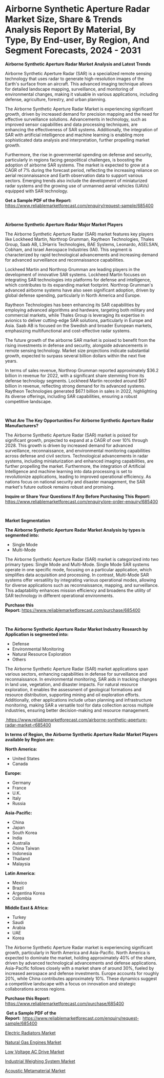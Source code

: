 <p><h1>Airborne Synthetic Aperture Radar Market Size, Share & Trends Analysis Report By Material, By Type, By End-user, By Region, And Segment Forecasts, 2024 - 2031</h1></p><p><strong>Airborne Synthetic Aperture Radar Market Analysis and Latest Trends</strong></p>
<p><p>Airborne Synthetic Aperture Radar (SAR) is a specialized remote sensing technology that uses radar to generate high-resolution images of the Earth's surface from an aircraft. This advanced imaging technique allows for detailed landscape mapping, surveillance, and monitoring of environmental changes, making it valuable in various applications, including defense, agriculture, forestry, and urban planning.</p><p>The Airborne Synthetic Aperture Radar Market is experiencing significant growth, driven by increased demand for precision mapping and the need for effective surveillance solutions. Advancements in technology, such as improved sensor capabilities and data processing techniques, are enhancing the effectiveness of SAR systems. Additionally, the integration of SAR with artificial intelligence and machine learning is enabling more sophisticated data analysis and interpretation, further propelling market growth.</p><p>Furthermore, the rise in governmental spending on defense and security, particularly in regions facing geopolitical challenges, is boosting the adoption of airborne SAR systems. The market is expected to grow at a CAGR of 7% during the forecast period, reflecting the increasing reliance on aerial reconnaissance and Earth observation data to support various sectors. Emerging trends also include the development of miniaturized radar systems and the growing use of unmanned aerial vehicles (UAVs) equipped with SAR technology.</p></p>
<p><strong>Get a Sample PDF of the Report:&nbsp;</strong> <a href="https://www.reliablemarketforecast.com/enquiry/request-sample/685400?utm_campaign=1130&utm_medium=2&utm_source=Github&utm_content=ia&utm_term=20102024&utm_id=airborne-synthetic-aperture-radar">https://www.reliablemarketforecast.com/enquiry/request-sample/685400</a></p>
<p>&nbsp;</p>
<p><strong>Airborne Synthetic Aperture Radar Major Market Players</strong></p>
<p><p>The Airborne Synthetic Aperture Radar (SAR) market features key players like Lockheed Martin, Northrop Grumman, Raytheon Technologies, Thales Group, Saab AB, L3Harris Technologies, BAE Systems, Leonardo, ASELSAN, Cobham, and Israel Aerospace Industries (IAI). This segment is characterized by rapid technological advancements and increasing demand for advanced surveillance and reconnaissance capabilities.</p><p>Lockheed Martin and Northrop Grumman are leading players in the development of innovative SAR systems. Lockheed Martin focuses on integrating SAR technologies into platforms for defense and intelligence, which contributes to its expanding market footprint. Northrop Grumman's advanced airborne systems have also seen significant adoption, driven by global defense spending, particularly in North America and Europe.</p><p>Raytheon Technologies has been enhancing its SAR capabilities by employing advanced algorithms and hardware, targeting both military and commercial markets, while Thales Group is leveraging its expertise in avionics to deliver cutting-edge SAR solutions, particularly in Europe and Asia. Saab AB is focused on the Swedish and broader European markets, emphasizing multifunctional and cost-effective radar systems.</p><p>The future growth of the airborne SAR market is poised to benefit from the rising investments in defense and security, alongside advancements in remote sensing technology. Market size projections indicate substantial growth, expected to surpass several billion dollars within the next five years.</p><p>In terms of sales revenue, Northrop Grumman reported approximately $36.2 billion in revenue for 2022, with a significant share stemming from its defense technology segments. Lockheed Martin recorded around $67 billion in revenue, reflecting strong demand for its advanced systems. Raytheon Technologies generated $67.1 billion in sales in 2022, highlighting its diverse offerings, including SAR capabilities, ensuring a robust competitive landscape.</p></p>
<p>&nbsp;</p>
<p><strong>What Are The Key Opportunities For Airborne Synthetic Aperture Radar Manufacturers?</strong></p>
<p><p>The Airborne Synthetic Aperture Radar (SAR) market is poised for significant growth, projected to expand at a CAGR of over 10% through 2028. This growth is driven by increased demand for advanced surveillance, reconnaissance, and environmental monitoring capabilities across defense and civil sectors. Technological advancements in radar systems, including miniaturization and enhanced imaging capabilities, are further propelling the market. Furthermore, the integration of Artificial Intelligence and machine learning into data processing is set to revolutionize applications, leading to improved operational efficiency. As nations focus on national security and disaster management, the SAR market's future outlook remains robust and promising.</p></p>
<p><strong>Inquire or Share Your Questions If Any Before Purchasing This Report:</strong> <a href="https://www.reliablemarketforecast.com/enquiry/pre-order-enquiry/685400?utm_campaign=1130&utm_medium=2&utm_source=Github&utm_content=ia&utm_term=20102024&utm_id=airborne-synthetic-aperture-radar">https://www.reliablemarketforecast.com/enquiry/pre-order-enquiry/685400</a></p>
<p>&nbsp;</p>
<p><strong>Market Segmentation</strong></p>
<p><strong>The Airborne Synthetic Aperture Radar Market Analysis by types is segmented into:</strong></p>
<p><ul><li>Single Mode</li><li>Multi-Mode</li></ul></p>
<p><p>The Airborne Synthetic Aperture Radar (SAR) market is categorized into two primary types: Single Mode and Multi-Mode. Single Mode SAR systems operate in one specific mode, focusing on a particular application, which simplifies data acquisition and processing. In contrast, Multi-Mode SAR systems offer versatility by integrating various operational modes, allowing for diverse applications such as reconnaissance, mapping, and surveillance. This adaptability enhances mission efficiency and broadens the utility of SAR technology in different operational environments.</p></p>
<p><strong>Purchase this Report:&nbsp;</strong><a href="https://www.reliablemarketforecast.com/purchase/685400?utm_campaign=1130&utm_medium=2&utm_source=Github&utm_content=ia&utm_term=20102024&utm_id=airborne-synthetic-aperture-radar">https://www.reliablemarketforecast.com/purchase/685400</a></p>
<p>&nbsp;</p>
<p><strong>The Airborne Synthetic Aperture Radar Market Industry Research by Application is segmented into:</strong></p>
<p><ul><li>Defense</li><li>Environmental Monitoring</li><li>Natural Resource Exploration</li><li>Others</li></ul></p>
<p><p>The Airborne Synthetic Aperture Radar (SAR) market applications span various sectors, enhancing capabilities in defense for surveillance and reconnaissance. In environmental monitoring, SAR aids in tracking changes in land use, vegetation, and disaster impacts. For natural resource exploration, it enables the assessment of geological formations and resource distribution, supporting mining and oil exploration efforts. Additionally, other applications include urban planning and infrastructure monitoring, making SAR a versatile tool for data collection across multiple industries, ensuring better decision-making and resource management.</p></p>
<p><a href="https://www.reliablemarketforecast.com/airborne-synthetic-aperture-radar-market-r685400?utm_campaign=1130&utm_medium=2&utm_source=Github&utm_content=ia&utm_term=20102024&utm_id=airborne-synthetic-aperture-radar">&nbsp;https://www.reliablemarketforecast.com/airborne-synthetic-aperture-radar-market-r685400</a></p>
<p><strong>In terms of Region, the Airborne Synthetic Aperture Radar Market Players available by Region are:</strong></p>
<p>
    <p> <strong> North America: </strong>
        <ul>
            <li>United States</li>
            <li>Canada</li>
        </ul>
        </p> 
    <p> <strong> Europe: </strong>
        <ul>
            <li>Germany</li>
            <li>France</li>
            <li>U.K.</li>
            <li>Italy</li>
            <li>Russia</li>
        </ul>
        </p> 
    <p> <strong> Asia-Pacific: </strong>
        <ul>
            <li>China</li>
            <li>Japan</li>
            <li>South Korea</li>
            <li>India</li>
            <li>Australia</li>
            <li>China Taiwan</li>
            <li>Indonesia</li>
            <li>Thailand</li>
            <li>Malaysia</li>
        </ul>
        </p> 
    <p> <strong> Latin America: </strong>
        <ul>
            <li>Mexico</li>
            <li>Brazil</li>
            <li>Argentina Korea</li>
            <li>Colombia</li>
        </ul>
        </p> 
    <p> <strong> Middle East & Africa: </strong>
        <ul>
            <li>Turkey</li>
            <li>Saudi</li>
            <li>Arabia</li>
            <li>UAE</li>
            <li>Korea</li>
        </ul>
    </p>
    </p>
<p><p>The Airborne Synthetic Aperture Radar market is experiencing significant growth, particularly in North America and Asia-Pacific. North America is expected to dominate the market, holding approximately 40% of the share, driven by advanced technological advancements and defense applications. Asia-Pacific follows closely with a market share of around 30%, fueled by increased aerospace and defense investments. Europe accounts for roughly 20%, while China contributes approximately 10%. These dynamics suggest a competitive landscape with a focus on innovation and strategic collaborations across regions.</p></p>
<p><strong>Purchase this Report: </strong><a href="https://www.reliablemarketforecast.com/purchase/685400?utm_campaign=1130&utm_medium=2&utm_source=Github&utm_content=ia&utm_term=20102024&utm_id=airborne-synthetic-aperture-radar">https://www.reliablemarketforecast.com/purchase/685400</a></p>
<p>&nbsp;<strong>Get a Sample PDF of the Report:&nbsp;&nbsp;</strong><a href="https://www.reliablemarketforecast.com/enquiry/request-sample/685400?utm_campaign=1130&utm_medium=2&utm_source=Github&utm_content=ia&utm_term=20102024&utm_id=airborne-synthetic-aperture-radar">https://www.reliablemarketforecast.com/enquiry/request-sample/685400</a></p>
<p><strong></strong></p>
<p><p><a href="https://www.linkedin.com/pulse/electric-radiators-market-size-growth-trends-statistics-t2fje?utm_campaign=1130&utm_medium=2&utm_source=Github&utm_content=ia&utm_term=20102024&utm_id=airborne-synthetic-aperture-radar">Electric Radiators Market</a></p><p><a href="https://www.linkedin.com/pulse/natural-gas-engines-market-outlook-forecast-from-2024-2031-tende?utm_campaign=1130&utm_medium=2&utm_source=Github&utm_content=ia&utm_term=20102024&utm_id=airborne-synthetic-aperture-radar">Natural Gas Engines Market</a></p><p><a href="https://issuu.com/reportprime-2/docs/low-voltage-ac-drive-market-size-20_48136e8f4a886e?utm_campaign=1130&utm_medium=2&utm_source=Github&utm_content=ia&utm_term=20102024&utm_id=airborne-synthetic-aperture-radar">Low Voltage AC Drive Market</a></p><p><a href="https://issuu.com/reportprime-2/docs/industrial-weighing-system-market-s_8543c40eb67c30?utm_campaign=1130&utm_medium=2&utm_source=Github&utm_content=ia&utm_term=20102024&utm_id=airborne-synthetic-aperture-radar">Industrial Weighing System Market</a></p><p><a href="https://github.com/markita8qfi/Market-Research-Report-List-1/blob/main/acoustic-metamaterial-market.md?utm_campaign=1130&utm_medium=2&utm_source=Github&utm_content=ia&utm_term=20102024&utm_id=airborne-synthetic-aperture-radar">Acoustic Metamaterial Market</a></p></p>